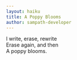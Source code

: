 ```yaml
---
layout: haiku
title: A Poppy Blooms
author: sampath-developer
---
```


I write, erase, rewrite<br>
Erase again, and then<br>
A poppy blooms.<br>
